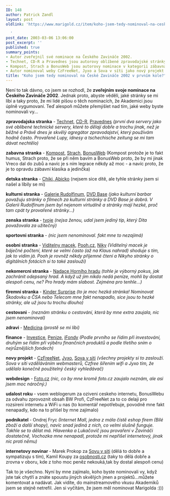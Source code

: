 ```yaml
---
ID: 148
author: Patrick Zandl
layout: post
oldlink: 'https://www.marigold.cz/item/koho-jsem-tedy-nominoval-na-ceske-zavinace-2002-v-prvnim-kole

  '
post_date: 2003-03-06 13:06:00
post_excerpt: ''
published: true
summary_points:
- Autor zveřejnil své nominace na Českého Zavináče 2002.
- Technet, CD-R a Pravednes jsou autorovy oblíbené zpravodajské stránky.
- Kompost, Strach a BonusWeb jsou autorovy nominace v kategorii zábavná stránka.
- Autor nominoval weby CzFreeNet, Jyxo a Sova v síti jako nový projekt.
title: "Koho jsem tedy nominoval na České Zavináče 2002 v prvním kole?"
---
```


<p>
Není to tak dávno, co jsem se rozhodl, že <STRONG>zveřejním svoje nominace na Českého Zavináče 2002</STRONG>. Jednak proto, abyste věděli, jaké stránky se mi líbí a taky proto, že mi lidé píšou o těch nominacích, že Akademici jsou úplně vygumovaní. Teď alespoň můžete přemýšlet nad tím, jaké weby byste nominovali vy...</p>

<p>
<STRONG>zpravodajska stranka</STRONG> - <A href="http://www.technet.cz/">Technet</A>, <A href="http://www.cdr.cz/">CD-R</A>, <A href="http://www.pravednes.cz/">Pravednes</A> <I>(první dva servery jako své oblibené technické servery, které to dělají dobře a trochu jinak, než je běžné a Právě dnes je skvělý agregátor zpravodajství, který používám hodně často. Provařené Lupy, idnesy a tschechische zeitung se mi tam dávat nechtělo)</I> </p>

<p>
<STRONG>zabavna stranka</STRONG> - <A href="http://www.kompost.cz/">Kompost</A>, <A href="http://www.strach.cz/">Strach</A>, <A href="http://www.bonusweb.cz/">BonusWeb</A> (Kompost protože je to fakt humus, Strach proto, že se při něm bavím a BonusWeb proto, že by mi jinak Vreco dal do zubů a navíc je s ním legrace někdy až moc - a navíc proto, že je to opravdu zábavní klasika a jedinčka) </p>

<p>
<STRONG>detska stranka</STRONG> - <A href="http://www.chiki.cz/">Chiki</A>,<A href="http://www.abicko.cz/"> Abicko</A> (nejsem sice dítě, ale tyhle stránky jsem si našel a líbily se mi) </p>

<p>
<STRONG>kulturni stranka</STRONG> - <A href="http://http://www.galerierudolfinum.cz/cs">Galerie Rudolfinum</A>, <A href="http://www.dvdbase.cz/">DVD Base</A> <I>(jako kulturní barbar považuju stránky o filmech za kulturní stránky a DVD Base je dobrá. V Galerii Rudolfinum jsem byl nejenom virtuálně a stránky mají hezké, proč tam cpát ty provařené stránky...)</I> </p>

<p>
<STRONG>zenska stranka</STRONG> - <A href="http://www.tvoje.cz/">tvoje</A> <I>(nejsa ženou, udal jsem jediný tip, který Dita považovala za užitečný)</I> </p>

<p>
<STRONG>sportovni stranka</STRONG> - <I>(nic jsem nenominoval. fakt mne to nezajímá)</I> </p>

<p>
<STRONG>osobni stranka</STRONG> - <A href="http://www.viditelnymacek.cz/">Viditelny macek</A>, <A href="http://www.pooh.cz/">Pooh.cz</A>, <A href="http://niky.continue.cz/">Niky</A> <I>(Viditelný macek je báječné počtení, které se velmi často (až na Klaus nahrad) shoduje s tím, jak to vidím já. Pooh je rovněž někdy příjemné čtení a Nikyho stránky o digitálních fotácích si to také zaslouží)</I> </p>

<p>
<STRONG>nekomercni stranka</STRONG> - <A href="http://http://www.sweb.cz/hornihrad/">Nadace Horního hradu</A> <I>(tohle je výborný pokus, jak zachránit odepsaný hrad. A když už jim nikdo nedá peníze, mohli by dostat alespoň cenu, ne? Pro hrady mám slabost. Zejména pro tenhle...)</I> </p>

<p>
<STRONG>firemni stranka</STRONG> - <A href="http://http://www.kinder.cz">Kinder Surprise</A> <I>(to je moc hezká stránka! Nominovat Škodovku a ČSA nebo Telecom mne fakt nenapadlo, sice jsou to hezké stránky, ale už jsou tu trochu dlouho)</I> </p>

<p>
<STRONG>cestovani</STRONG> - <I>(neznám stránku o cestování, která by mne extra zaujala, nic jsem nenominoval)</I> </p>

<p>
<STRONG>zdravi </STRONG>- <A href="http://http://www.medicina.cz/">Medicina</A> <I>(prostě se mi líbí)</I> </p>

<p>
<STRONG>finance</STRONG> - <A href="http://www.investice.cz/">Investice</A>, <A href="http://www.penize.cz/">Penize</A>, <A href="http://www.ifondy.cz/">iFondy</A> <I>(Podle prvního se řídím při investování, druhým se řídím při výběru finančních produktů a podle třetího sním o nejrůznějších fondech)</I> </p>

<p>
<STRONG>novy projekt</STRONG> - <A href="http://www.czfree.net/">CzFreeNet</A>, <A href="http://www.jyxo.cz/">Jyxo</A>, <A href="http://www.sovavsiti.cz">Sova v siti</A> <I>(všechny projekty si to zaslouží. Sova v síti vzděláváním webmasterů, Czfree šířením wifi a Jyxo tím, že udělalo konečně použitelný český vyhledávač)</I> </p>

<p>
<STRONG>webdesign</STRONG> - <A href="http://www.foto.cz/">Foto.cz</A> <I>(nic, co by mne kromě foto.cz zaujalo neznám, ale asi jsem moc náročný.)</I> </p>

<p>
<STRONG>udalost roku</STRONG> - vsem weblogerum za oziveni ceskeho internetu, BonusWebu za odvahu zprovoznit obsah BW Profi, CzFreeNet za to co delaji pro rozsireni internetu a WiFi u nas (to komentář nepotřebuje, povodně mne fakt nenapadly, kdo na to přišel by mne zajímalo) </p>

<p>
<STRONG>podnikatel </STRONG>- Ondrej Fryc <I>(Internet Mall, jedna z mála čistě eshop firem (Bílé zboží a další shopy), navíc snad jediná z nich, co velmi slušně funguje. Takhle se to dělat má. Hlavenka a Lukačovič jsou provaření v Zavináči dostatečně, Vochozka mne nenapadl, protože mi nepřišel internetový, jinak nic proti němu)</I> </p>

<p>
<STRONG>internetovy novinar </STRONG>- Marek Prokop za <A href="http://www.sovavsiti.cz">Sovu v siti</A> (dělá to dobře a sympatizuju s tím), Kamil Koupy za <A href="http://www.osobnosti.cz/">osobnosti.cz</A> (taky to dělá dobře a zrovna v oboru, kde z toho moc peněz nekouká,tak by dostal alespoň cenu) </p>

<p>
Tak to je všechno. Nyní by mne zajímalo, koho byste nominovali vy, když jste tak chytří a znáte spoustu jiných skvělých jmen a projektů...můžete komentovat a nadávat. Jak vidíte, do mainstreamového vkusu Akademiků jsem se stejně netrefil. Jen si vyčítám, že jsem měl nominovat Marigolda :)))</p>